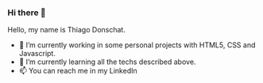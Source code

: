 ### Hi there 👋


Hello, my name is Thiago Donschat.

- 🔭 I’m currently working in some personal projects with HTML5, CSS and Javascript.
- 🌱 I’m currently learning all the techs described above.
- 📫 You can reach me in my LinkedIn
